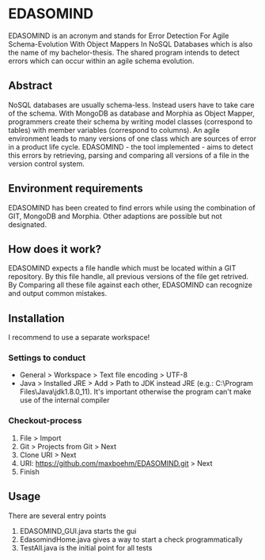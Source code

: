 # EDASOMIND

EDASOMIND is an acronym and stands for Error Detection For Agile Schema-Evolution With Object Mappers In NoSQL Databases which is also the name of my bachelor-thesis. The shared program intends to detect errors which can occur within an agile schema evolution.

## Abstract
NoSQL databases are usually schema-less. Instead users have to take care of the schema. With MongoDB as database and Morphia as Object Mapper, programmers create their schema by writing model classes (correspond to tables) with member variables (correspond to columns). An agile environment leads to many versions of one class which are sources of error in a product life cycle. EDASOMIND - the tool implemented - aims to detect this errors by retrieving, parsing and comparing all versions of a file in the version control system.

## Environment requirements
EDASOMIND has been created to find errors while using the combination of GIT, MongoDB and Morphia. Other adaptions are possible but not designated.

## How does it work?
EDASOMIND expects a file handle which must be located within a GIT repository. By this file handle, all previous versions of the file get retrived. By Comparing all these file against each other, EDASOMIND can recognize and output common mistakes.

## Installation
I recommend to use a separate workspace!

### Settings to conduct
* General > Workspace > Text file encoding > UTF-8
* Java > Installed JRE > Add > Path to JDK instead JRE (e.g.: C:\Program Files\Java\jdk1.8.0_11). It's important otherwise the program can't make use of the internal compiler

### Checkout-process
1. File > Import
2. Git > Projects from Git > Next
3. Clone URI > Next
4. URI: https://github.com/maxboehm/EDASOMIND.git > Next
5. Finish


## Usage
There are several entry points
1. EDASOMIND_GUI.java starts the gui
2. EdasomindHome.java gives a way to start a check programmatically
3. TestAll.java is the initial point for all tests 
